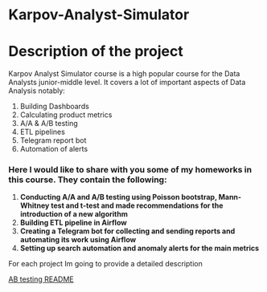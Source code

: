# Karpov-Analyst-Simulator

<h1> Description of the project </h1>

Karpov Analyst Simulator course is a high popular course for the Data Analysts junior-middle level. It covers a lot of important aspects of Data Analysis notably: 

1. Building Dashboards
2. Calculating product metrics
3. A/A & A/B testing
4. ETL pipelines
5. Telegram report bot
6. Automation of alerts

<h3> Here I would like to share with you some of my homeworks in this course. They contain the following: </h3>

1. <b>Conducting A/A and A/B testing using Poisson bootstrap, Mann-Whitney test and t-test and made recommendations for the introduction of a new algorithm</b>
2. <b>Building ETL pipeline in Airflow</b>
3. <b>Creating a Telegram bot for collecting and sending reports and automating its work using Airflow</b>
4. <b>Setting up search automation and anomaly alerts for the main metrics</b>

For each project Im going to provide a detailed description

<a href="https://github.com/egorkapot/Karpov-Analyst-Simulator/blob/main/AB_testing_Readme.md"> AB testing README </a>



